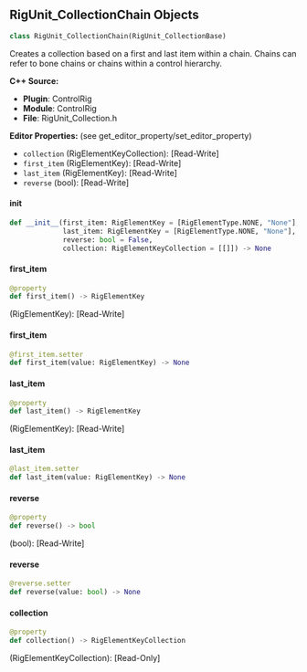 ## RigUnit_CollectionChain Objects

```python
class RigUnit_CollectionChain(RigUnit_CollectionBase)
```

Creates a collection based on a first and last item within a chain.
Chains can refer to bone chains or chains within a control hierarchy.

**C++ Source:**

- **Plugin**: ControlRig
- **Module**: ControlRig
- **File**: RigUnit_Collection.h

**Editor Properties:** (see get_editor_property/set_editor_property)

- ``collection`` (RigElementKeyCollection):  [Read-Write]
- ``first_item`` (RigElementKey):  [Read-Write]
- ``last_item`` (RigElementKey):  [Read-Write]
- ``reverse`` (bool):  [Read-Write]

<a id="unreal.RigUnit_CollectionChain.__init__"></a>

#### __init__

```python
def __init__(first_item: RigElementKey = [RigElementType.NONE, "None"],
             last_item: RigElementKey = [RigElementType.NONE, "None"],
             reverse: bool = False,
             collection: RigElementKeyCollection = [[]]) -> None
```

<a id="unreal.RigUnit_CollectionChain.first_item"></a>

#### first_item

```python
@property
def first_item() -> RigElementKey
```

(RigElementKey):  [Read-Write]

<a id="unreal.RigUnit_CollectionChain.first_item"></a>

#### first_item

```python
@first_item.setter
def first_item(value: RigElementKey) -> None
```

<a id="unreal.RigUnit_CollectionChain.last_item"></a>

#### last_item

```python
@property
def last_item() -> RigElementKey
```

(RigElementKey):  [Read-Write]

<a id="unreal.RigUnit_CollectionChain.last_item"></a>

#### last_item

```python
@last_item.setter
def last_item(value: RigElementKey) -> None
```

<a id="unreal.RigUnit_CollectionChain.reverse"></a>

#### reverse

```python
@property
def reverse() -> bool
```

(bool):  [Read-Write]

<a id="unreal.RigUnit_CollectionChain.reverse"></a>

#### reverse

```python
@reverse.setter
def reverse(value: bool) -> None
```

<a id="unreal.RigUnit_CollectionChain.collection"></a>

#### collection

```python
@property
def collection() -> RigElementKeyCollection
```

(RigElementKeyCollection):  [Read-Only]

<a id="unreal.RigUnit_CollectionChainArray"></a>